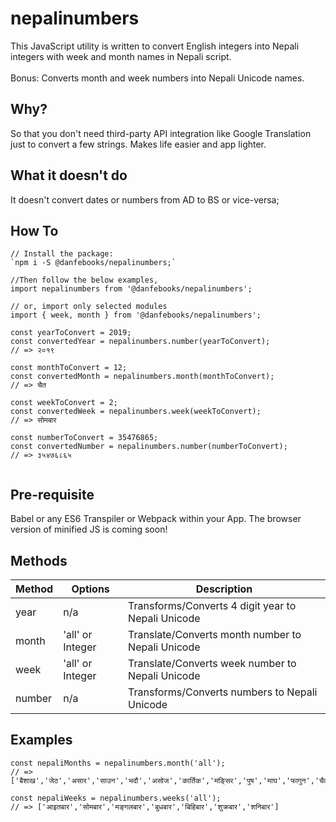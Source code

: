 # nepalinumbers
This JavaScript utility is written to convert English integers into Nepali integers with week and month names in Nepali script.
<br /><br />
Bonus: Converts month and week numbers into Nepali Unicode names.


## Why?
So that you don't need third-party API integration like Google Translation just to convert a few strings. Makes life easier and app lighter.

## What it doesn't do
It doesn't convert dates or numbers from AD to BS or vice-versa;

## How To
```
// Install the package:
`npm i -S @danfebooks/nepalinumbers;`

//Then follow the below examples,
import nepalinumbers from '@danfebooks/nepalinumbers';

// or, import only selected modules
import { week, month } from '@danfebooks/nepalinumbers';

const yearToConvert = 2019;
const convertedYear = nepalinumbers.number(yearToConvert);
// => २०१९

const monthToConvert = 12;
const convertedMonth = nepalinumbers.month(monthToConvert);
// => चैत

const weekToConvert = 2;
const convertedWeek = nepalinumbers.week(weekToConvert);
// => सोमबार

const numberToConvert = 35476865;
const convertedNumber = nepalinumbers.number(numberToConvert);
// => ३५४७६८६५


```


## Pre-requisite
Babel or any ES6 Transpiler or Webpack within your App. The browser version of minified JS is coming soon!

## Methods
| Method | Options | Description  |
|---|---|---|
| year | n/a |Transforms/Converts 4 digit year to Nepali Unicode  |
| month | 'all' or Integer | Translate/Converts month number to Nepali Unicode |
| week | 'all' or Integer | Translate/Converts week number to Nepali Unicode |
| number | n/a | Transforms/Converts numbers to Nepali Unicode |

## Examples
```
const nepaliMonths = nepalinumbers.month('all');
// => ['बैशाख','जेठ','असार','साउन','भदौ','असोज','कार्तिक','मङि्सर','पुष','माघ','फागुन','चैत']
```
```
const nepaliWeeks = nepalinumbers.weeks('all');
// => ['आइतबार','सोमबार','मङ्गलबार','बुधबार','बिहिबार','शुक्रबार','शनिबार']
```